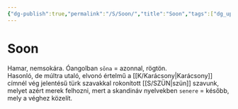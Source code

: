 ```yaml
---
{"dg-publish":true,"permalink":"/S/Soon/","title":"Soon","tags":["dg_uploaded"],"created":"2023-11-06T03:21","updated":"2023-11-06T03:21"}
---
```



# Soon

Hamar, nemsokára. Óangolban `sōna` = azonnal, rögtön.   
Hasonló, de múltra utaló, elvonó értelmű a [[K/Karácsony\|Karácsony]] címnél vég jelentésű türk szavakkal rokonított [[S/SZÜN\|szün]] szavunk, melyet azért merek felhozni, mert a skandináv nyelvekben `senere` = később, mely a véghez közelít.  

